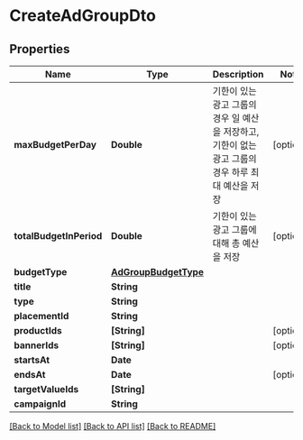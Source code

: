 # CreateAdGroupDto

## Properties
Name | Type | Description | Notes
------------ | ------------- | ------------- | -------------
**maxBudgetPerDay** | **Double** | 기한이 있는 광고 그룹의 경우 일 예산을 저장하고, 기한이 없는 광고 그룹의 경우 하루 최대 예산을 저장 | [optional] 
**totalBudgetInPeriod** | **Double** | 기한이 있는 광고 그룹에 대해 총 예산을 저장 | [optional] 
**budgetType** | [**AdGroupBudgetType**](AdGroupBudgetType.md) |  | 
**title** | **String** |  | 
**type** | **String** |  | 
**placementId** | **String** |  | 
**productIds** | **[String]** |  | [optional] 
**bannerIds** | **[String]** |  | [optional] 
**startsAt** | **Date** |  | 
**endsAt** | **Date** |  | [optional] 
**targetValueIds** | **[String]** |  | 
**campaignId** | **String** |  | 

[[Back to Model list]](../README.md#documentation-for-models) [[Back to API list]](../README.md#documentation-for-api-endpoints) [[Back to README]](../README.md)


